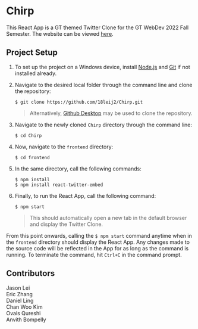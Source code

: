# Chirp
This React App is a GT themed Twitter Clone for the GT WebDev 2022 Fall Semester. The website can be viewed [here](https://18leij2.github.io/Chirp/).

## Project Setup
1. To set up the project on a Windows device, install [Node.js](https://nodejs.org/en/download/) and [Git](https://git-scm.com/book/en/v2/Getting-Started-Installing-Git) if not installed already.

2. Navigate to the desired local folder through the command line and clone the repository:
    ```shell
    $ git clone https://github.com/18leij2/Chirp.git
    ```
    > Alternatively, [Github Desktop](https://desktop.github.com/) may be used to clone the repository.

3. Navigate to the newly cloned `Chirp` directory through the command line:
    ```shell
    $ cd Chirp
    ```

4. Now, navigate to the `frontend` directory:
    ```shell
    $ cd frontend
    ```

5. In the same directory, call the following commands:
    ```shell
    $ npm install
    $ npm install react-twitter-embed
    ```

6. Finally, to run the React App, call the following command:
    ```shell
    $ npm start
    ```
    > This should automatically open a new tab in the default browser and display the Twitter Clone. 

From this point onwards, calling the `$ npm start` command anytime when in the `frontend` directory should display the React App. Any changes made to the source code will be reflected in the App for as long as the command is running. To terminate the command, hit `Ctrl+C` in the command prompt.

## Contributors
Jason Lei\
Eric Zhang\
Daniel Ling\
Chan Woo Kim\
Ovais Qureshi\
Anvith Bompelly
